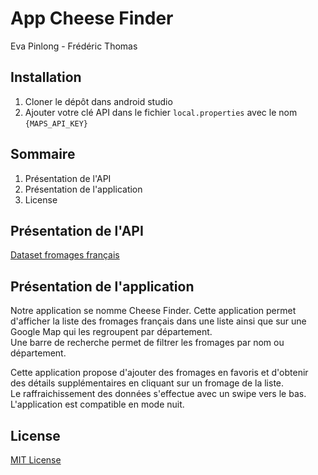 # App Cheese Finder

Eva Pinlong - Frédéric Thomas

## Installation

1. Cloner le dépôt dans android studio
2. Ajouter votre clé API dans le fichier `local.properties` avec le nom `{MAPS_API_KEY}`

## Sommaire

1. Présentation de l'API
2. Présentation de l'application
3. License

## Présentation de l'API

[Dataset fromages français](https://data.opendatasoft.com/api/explore/v2.1/catalog/datasets/fromagescsv-fromagescsv@public/records?limit=20)

## Présentation de l'application

Notre application se nomme Cheese Finder. Cette application permet d'afficher la liste des fromages
français dans une liste ainsi que sur une Google Map qui les regroupent par département.  
Une barre de recherche permet de filtrer les fromages par nom ou département.

Cette application propose d'ajouter des fromages en favoris et d'obtenir des détails supplémentaires
en cliquant sur un fromage de la liste.  
Le raffraichissement des données s'effectue avec un swipe vers le bas.  
L'application est compatible en mode nuit.

## License

[MIT License](License)
